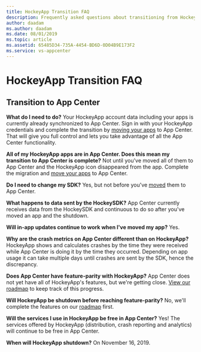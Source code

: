 ```yaml
---
title: HockeyApp Transition FAQ
description: Frequently asked questions about transitioning from HockeyApp to App Center
author: daadam
ms.author: daadam
ms.date: 08/01/2019
ms.topic: article
ms.assetid: 65485D34-735A-4454-BD6D-0D04B9E173F2
ms.service: vs-appcenter
---
```


# HockeyApp Transition FAQ

## Transition to App Center

**What do I need to do?**
Your HockeyApp account data including your apps is currently already synchronized to App Center. Sign in with your HockeyApp credentials and complete the transition by [moving your apps](https://appcenter.ms/hockeyapp-transition-center) to App Center. That will give you full control and lets you take advantage of all the App Center functionality.

**All of my HockeyApp apps are in App Center. Does this mean my transition to App Center is complete?**
Not until you've moved all of them to App Center and the HockeyApp icon disappeared from the app. Complete the migration and [move your apps](https://appcenter.ms/hockeyapp-transition-center) to App Center.

**Do I need to change my SDK?**
Yes, but not before you've [moved](~/moving/index.md) them to App Center.

**What happens to data sent by the HockeySDK?**
App Center currently receives data from the HockeySDK and continuous to do so after you've moved an app and the shutdown.

**Will in-app updates continue to work when I've moved my app?**
Yes.

**Why are the crash metrics on App Center different than on HockeyApp?**
HockeyApp shows and calculates crashes by the time they were received while App Center is doing it by the time they occurred. Depending on app usage it can take multiple days until crashes are sent by the SDK, hence the discrepancy.

**Does App Center have feature-parity with HockeyApp?**
App Center does not yet have all of HockeyApp's features, but we're getting close. [View our roadmap](https://github.com/Microsoft/appcenter/wiki/Roadmap) to keep track of this progress.

**Will HockeyApp be shutdown before reaching feature-parity?**
No, we'll complete the features on our [roadmap](https://github.com/Microsoft/appcenter/wiki/Roadmap) first.

**Will the services I use in HockeyApp be free in App Center?**
Yes! The services offered by HockeyApp (distribution, crash reporting and analytics) will continue to be free in App Center.

**When will HockeyApp shutdown?**
On November 16, 2019.